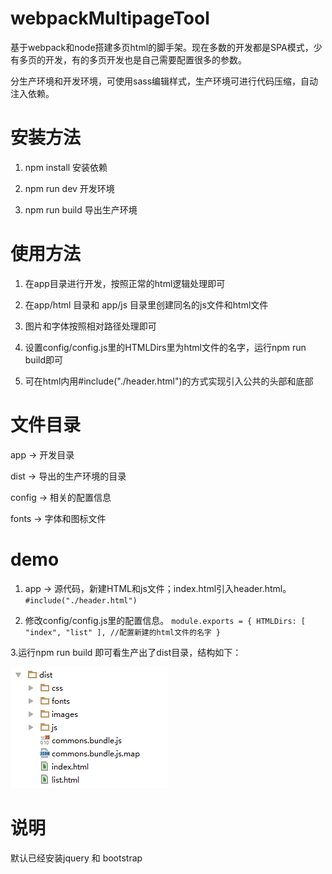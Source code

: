 # webpackMultipageTool

基于webpack和node搭建多页html的脚手架。现在多数的开发都是SPA模式，少有多页的开发，有的多页开发也是自己需要配置很多的参数。

分生产环境和开发环境，可使用sass编辑样式，生产环境可进行代码压缩，自动注入依赖。

# 安装方法

1. npm install 安装依赖

2. npm run dev 开发环境

3. npm run build 导出生产环境


# 使用方法

1. 在app目录进行开发，按照正常的html逻辑处理即可

2. 在app/html 目录和 app/js 目录里创建同名的js文件和html文件

3. 图片和字体按照相对路径处理即可

4. 设置config/config.js里的HTMLDirs里为html文件的名字，运行npm run build即可

5. 可在html内用#include("./header.html")的方式实现引入公共的头部和底部


# 文件目录

app -> 开发目录

dist -> 导出的生产环境的目录

config -> 相关的配置信息

fonts -> 字体和图标文件

# demo
1. app -> 源代码，新建HTML和js文件；index.html引入header.html。
`#include("./header.html")
`

2. 修改config/config.js里的配置信息。
`module.exports = {
        HTMLDirs: [
            "index",
            "list"
        ],
        //配置新建的html文件的名字
     }`

3.运行npm run build 即可看生产出了dist目录，结构如下：

![dist](./screen.PNG)
# 说明

默认已经安装jquery 和 bootstrap